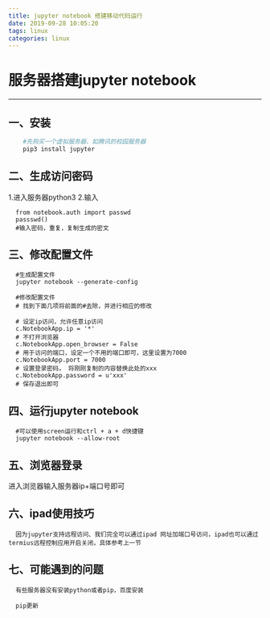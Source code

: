 ```yaml
---
title: jupyter notebook 搭建移动代码运行
date: 2019-09-28 10:05:20
tags: linux
categories: linux
---
```

# 服务器搭建jupyter notebook
***
## 一、安装
```python
    #先购买一个虚拟服务器、如腾讯的校园服务器
    pip3 install jupyter
```
## 二、生成访问密码
1.进入服务器python3
2.输入
```
  from notebook.auth import passwd
  passswd()
  #输入密码，重复，复制生成的密文
```
## 三、修改配置文件
```
  #生成配置文件
  jupyter notebook --generate-config
```
```
  #修改配置文件
  # 找到下面几项将前面的#去除，并进行相应的修改

  # 设定ip访问，允许任意ip访问
  c.NotebookApp.ip = '*'
  # 不打开浏览器
  c.NotebookApp.open_browser = False
  # 用于访问的端口，设定一个不用的端口即可，这里设置为7000
  c.NotebookApp.port = 7000
  # 设置登录密码， 将刚刚复制的内容替换此处的xxx
  c.NotebookApp.password = u'xxx'
  # 保存退出即可
```
## 四、运行jupyter notebook
```
  #可以使用screen运行和ctrl + a + d快捷键
  jupyter notebook --allow-root
```
## 五、浏览器登录

进入浏览器输入服务器ip+端口号即可

## 六、ipad使用技巧
```
  因为jupyter支持远程访问、我们完全可以通过ipad 网址加端口号访问，ipad也可以通过termius远程控制应用开启关闭，具体参考上一节
```

## 七、可能遇到的问题

```
  有些服务器没有安装python或者pip，百度安装

  pip更新

```